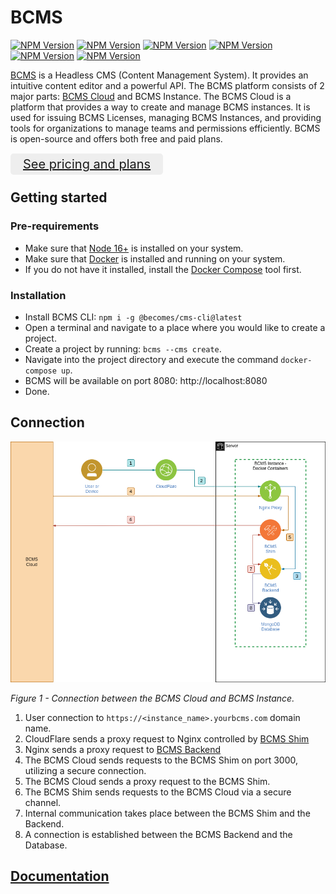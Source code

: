 # BCMS

[![NPM Version][npm-image-ui]][npm-url-ui]
[![NPM Version][npm-image-sdk]][npm-url-sdk]
[![NPM Version][npm-image-backend]][npm-url-backend]
[![NPM Version][npm-image-client]][npm-url-client]
[![NPM Version][npm-image-cli]][npm-url-cli]
[![NPM Version][npm-image-most]][npm-url-most]

[npm-image-client]: https://img.shields.io/npm/v/@becomes/cms-client.svg?label=@becomes/cms-client
[npm-url-client]: https://npmjs.org/package/@becomes/cms-client
[npm-image-ui]: https://img.shields.io/npm/v/@becomes/cms-ui.svg?label=@becomes/cms-ui
[npm-url-ui]: https://npmjs.org/package/@becomes/cms-ui
[npm-image-sdk]: https://img.shields.io/npm/v/@becomes/cms-sdk.svg?label=@becomes/cms-sdk
[npm-url-sdk]: https://npmjs.org/package/@becomes/cms-sdk
[npm-image-backend]: https://img.shields.io/npm/v/@becomes/cms-backend.svg?label=@becomes/cms-backend
[npm-url-backend]: https://npmjs.org/package/@becomes/cms-backend
[npm-image-cli]: https://img.shields.io/npm/v/@becomes/cms-cli.svg?label=@becomes/cms-cli
[npm-url-cli]: https://npmjs.org/package/@becomes/cms-cli
[npm-image-most]: https://img.shields.io/npm/v/@becomes/cms-most.svg?label=@becomes/cms-most
[npm-url-most]: https://npmjs.org/package/@becomes/cms-most

[BCMS](https://thebcms.com) is a Headless CMS (Content Management System). It provides an intuitive content editor and a powerful API. The BCMS platform consists of 2 major parts: [BCMS Cloud](https://cloud.thebcms.com) and BCMS Instance. The BCMS Cloud is a platform that provides a way to create and manage BCMS instances. It is used for issuing BCMS Licenses, managing BCMS Instances, and providing tools for organizations to manage teams and permissions efficiently. BCMS is open-source and offers both free and paid plans.

<div style="margin-bottom: 20px; margin-top: 20px;">
  <a href="https://thebcms.com/pricing" style="padding: 5px 20px; font-size: 20px; background-color: #eee; border-radius: 5px;">See pricing and plans</a>
</div>

## Getting started

### Pre-requirements

- Make sure that [Node 16+](https://nodejs.org/en/) is installed on your system.
- Make sure that [Docker](https://www.docker.com/) is installed and running on your system.
- If you do not have it installed, install the [Docker Compose](https://docs.docker.com/compose/) tool first.

### Installation

- Install BCMS CLI: `npm i -g @becomes/cms-cli@latest`
- Open a terminal and navigate to a place where you would like to create a project.
- Create a project by running: `bcms --cms create`.
- Navigate into the project directory and execute the command `docker-compose up`.
- BCMS will be available on port 8080: http://localhost:8080
- Done.

## Connection

![Cloud connection](/assets/readme/bcms-connection.png)

_Figure 1 - Connection between the BCMS Cloud and BCMS Instance._

1. User connection to `https://<instance_name>.yourbcms.com` domain name.
2. CloudFlare sends a proxy request to Nginx controlled by [BCMS Shim](https://github.com/bcms/shim)
3. Nginx sends a proxy request to [BCMS Backend]('backend')
4. The BCMS Cloud sends requests to the BCMS Shim on port 3000, utilizing a secure connection.
5. The BCMS Cloud sends a proxy request to the BCMS Shim.
6. The BCMS Shim sends requests to the BCMS Cloud via a secure channel.
7. Internal communication takes place between the BCMS Shim and the Backend.
8. A connection is established between the BCMS Backend and the Database.

## [Documentation](https://docs.thebcms.com)
